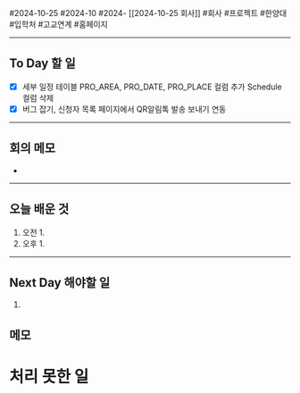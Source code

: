 #2024-10-25 #2024-10 #2024- [[2024-10-25 회사]]
#회사 #프로젝트 #한양대 #입학처 #고교연계 #홈페이지

---
## To Day 할 일
- [x] 세부 일정 테이블 PRO_AREA, PRO_DATE, PRO_PLACE 컬럼 추가
      Schedule 컬럼 삭제
- [x] 버그 잡기, 신청자 목록 페이지에서 QR알림톡 발송 보내기 연동
---
## 회의 메모
- 
---
## 오늘 배운 것
1. 오전
    1. 
2. 오후
    1. 
---
## Next Day 해야할 일
1. 


## 메모


# 처리 못한 일